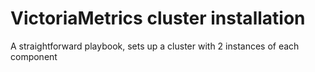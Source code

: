 # VictoriaMetrics cluster installation

A straightforward playbook, sets up a cluster with 2 instances of each component
